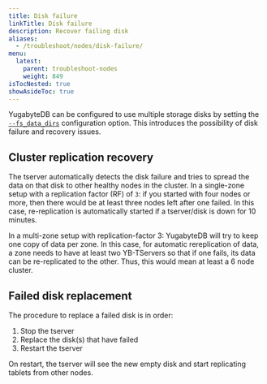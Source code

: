 ```yaml
---
title: Disk failure
linkTitle: Disk failure
description: Recover failing disk
aliases:
  - /troubleshoot/nodes/disk-failure/
menu:
  latest:
    parent: troubleshoot-nodes
    weight: 849
isTocNested: true
showAsideToc: true
---
```


YugabyteDB can be configured to use multiple storage disks by setting the [`--fs_data_dirs`](../../reference/configuration/yb-tserver.md) configuration option.
This introduces the possibility of disk failure and recovery issues.

## Cluster replication recovery
The tserver automatically detects the disk failure and tries to spread the data on that disk to other healthy nodes in the cluster.
In a single-zone setup with a replication factor (RF) of `3`: if you started with four nodes or more, 
then there would be at least three nodes left after one failed. 
In this case, re-replication is automatically started if a tserver/disk is down for 10 minutes.

In a multi-zone setup with replication-factor 3: YugabyteDB will try to keep one copy of data per zone. 
In this case, for automatic rereplication of data, a zone needs to have at least two YB-TServers so that if one fails, 
its data can be re-replicated to the other. Thus, this would mean at least a 6 node cluster.

## Failed disk replacement
The procedure to replace a failed disk is in order:

1. Stop the tserver
2. Replace the disk(s) that have failed
3. Restart the tserver

On restart, the tserver will see the new empty disk and start replicating tablets from other nodes.
